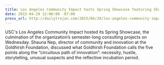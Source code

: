 ```yaml
---
title: Los Angeles Community Impact hosts Spring Showcase featuring Shauna Nep
date: 2015-04-29 12:00:00 -07:00
press_url: http://dailytrojan.com/2015/04/29/los-angeles-community-impact-hosts-spring-showcase/
---
```


USC's Los Angeles Community Impact hosted its Spring Showcase, the culmination of the organization’s semester-long consulting projects on Wednesday. Shauna Nep, director of community and innovation at the Goldhirsh Foundation, discussed what Goldhirsh Foundation calls the five points along the “circuitous path of innovation”: necessity, hustle, storytelling, unusual suspects and the reflective incubation period.
